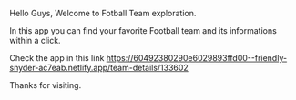 Hello Guys, 
Welcome to Fotball Team exploration. 

In this app you can find your favorite Football team and its informations within a click.

Check the app in this link https://60492380290e6029893ffd00--friendly-snyder-ac7eab.netlify.app/team-details/133602

Thanks for visiting.
